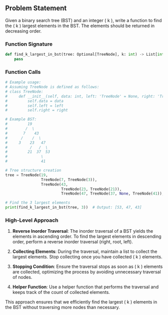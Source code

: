 ## Problem Statement

Given a binary search tree (BST) and an integer \( k \), write a function to find the \( k \) largest elements in the BST. The elements should be returned in decreasing order.

### Function Signature

```python
def find_k_largest_in_bst(tree: Optional[TreeNode], k: int) -> List[int]:
    pass
```

### Function Calls

```python
# Example usage:
# Assuming TreeNode is defined as follows:
# class TreeNode:
#     def __init__(self, data: int, left: 'TreeNode' = None, right: 'TreeNode' = None):
#         self.data = data
#         self.left = left
#         self.right = right

# Example BST:
#         19
#        /  \
#       7    43
#      /    /  \
#     3    23   47
#          /   /  \
#         21  37  53
#               \
#               41

# Tree structure creation
tree = TreeNode(19, 
                TreeNode(7, TreeNode(3)),
                TreeNode(43, 
                         TreeNode(23, TreeNode(21)), 
                         TreeNode(47, TreeNode(37, None, TreeNode(41)), TreeNode(53))))

# Find the 3 largest elements
print(find_k_largest_in_bst(tree, 3))  # Output: [53, 47, 43]
```

### High-Level Approach

1. **Reverse Inorder Traversal**: The inorder traversal of a BST yields the elements in ascending order. To find the largest elements in descending order, perform a reverse inorder traversal (right, root, left).

2. **Collecting Elements**: During the traversal, maintain a list to collect the largest elements. Stop collecting once you have collected \( k \) elements.

3. **Stopping Condition**: Ensure the traversal stops as soon as \( k \) elements are collected, optimizing the process by avoiding unnecessary traversal of nodes.

4. **Helper Function**: Use a helper function that performs the traversal and keeps track of the count of collected elements.

This approach ensures that we efficiently find the largest \( k \) elements in the BST without traversing more nodes than necessary.
